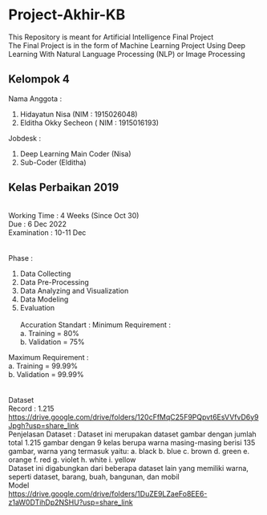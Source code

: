 # Project-Akhir-KB



This Repository is meant for Artificial Intelligence Final Project \
The Final Project is in the form of Machine Learning Project Using Deep Learning With Natural Language Processing (NLP) or Image Processing 

## Kelompok 4 
Nama Anggota :
1. Hidayatun Nisa (NIM : 1915026048)
2. Elditha Okky Secheon ( NIM : 1915016193)

Jobdesk :
1. Deep Learning Main Coder (Nisa)
2. Sub-Coder (Elditha)


## Kelas Perbaikan 2019

\
Working Time : 4 Weeks (Since Oct 30) \
Due : 6 Dec 2022 \
Examination : 10-11 Dec \
\
\
Phase : 
1. Data Collecting 
2. Data Pre-Processing 
3. Data Analyzing and Visualization 
4. Data Modeling 
5. Evaluation 
\
\
Accuration Standart : 
  Minimum Requirement : \
    a. Training = 80% \
    b. Validation = 75% 

  Maximum Requirement : \
    a. Training = 99.99% \
    b. Validation = 99.99% \
\
\
Dataset\
  Record : 1.215 \
https://drive.google.com/drive/folders/120cFfMqC25F9PQpvt6EsVVfvD6y9Jpgh?usp=share_link \
Penjelasan Dataset :
Dataset ini merupakan dataset gambar dengan jumlah total 1.215 gambar dengan 9 kelas berupa warna masing-masing berisi 135 gambar, warna yang termasuk yaitu:
a. black
b. blue
c. brown
d. green
e. orange
f. red
g. violet
h. white
i. yellow
\
Dataset ini digabungkan dari beberapa dataset lain yang memiliki warna, seperti dataset, barang, buah, bangunan, dan mobil
\
Model\
https://drive.google.com/drive/folders/1DuZE9LZaeFo8EE6-z1aW0DTihDp2NSHU?usp=share_link
